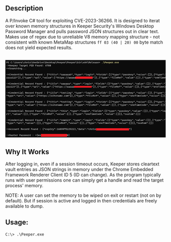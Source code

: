 ## Description

A P/Invoke C# tool for exploiting CVE-2023-36266. It is designed to iterat over known memory structures in Keeper Security's Windows Desktop Password Manager and pulls password JSON structures out in clear text. Makes use of regex due to unreliable V8 memory mapping structure - not consistent with known MetaMap structures `ff 03 (40 | 20) 00` byte match does not yield expected results.

<br>
<img src="./example.png"></img>
<br>

## Why It Works

After logging in, even if a session timeout occurs, Keeper stores cleartext vault entries as JSON strings in memory under the Chrome Embedded Framework Renderer Client ID 5 (ID can change). As the program typically runs with user permissions one can simply get a handle and read the target process' memory. 

NOTE: A user can set the memory to be wiped on exit or restart (not on by default). But if session is active and logged in then credentials are freely available to dump.

## Usage:

```
C:\> .\Peeper.exe
```
